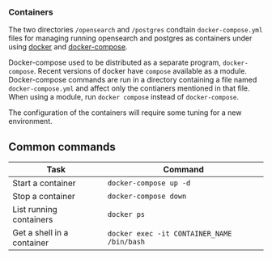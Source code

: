 ### Containers

The two directories `/opensearch` and `/postgres` condtain `docker-compose.yml` files for managing running opensearch and postgres 
as containers under using [docker](https://docs.docker.com/compose/) and [docker-compose](https://docs.docker.com/compose/).

Docker-compose used to be distributed as a separate program, `docker-compose`. Recent versions of docker have `compose` available 
as a module. Docker-compose commands are run in a directory containing a file named `docker-compose.yml` and affect only
the contianers mentioned in that file. When using a module, run `docker compose` instead of `docker-compose`.

The configuration of the containers will require some tuning for a new environment.

## Common commands


|Task   | Command|
|-------|--------|
|Start a container | `docker-compose up -d` |
|Stop a container  | `docker-compose down` | 
|List running containers | `docker ps`|
|Get a shell in a container | `docker exec -it CONTAINER_NAME /bin/bash` |




